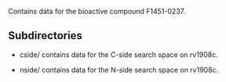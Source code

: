 Contains data for the bioactive compound F1451-0237.

## Subdirectories

- cside/ contains data for the C-side search space on rv1908c.

- nside/ contains data for the N-side search space on rv1908c.

